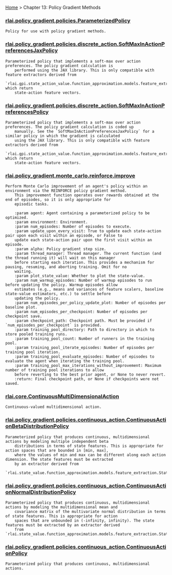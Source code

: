 [Home](index.md) > Chapter 13:  Policy Gradient Methods
### [rlai.policy_gradient.policies.ParameterizedPolicy](https://github.com/MatthewGerber/rlai/tree/master/src/rlai/policy_gradient/policies/__init__.py#L10)
```
Policy for use with policy gradient methods.
```
### [rlai.policy_gradient.policies.discrete_action.SoftMaxInActionPreferencesJaxPolicy](https://github.com/MatthewGerber/rlai/tree/master/src/rlai/policy_gradient/policies/discrete_action.py#L256)
```
Parameterized policy that implements a soft-max over action preferences. The policy gradient calculation is
    performed using the JAX library. This is only compatible with feature extractors derived from
    `rlai.gpi.state_action_value.function_approximation.models.feature_extraction.StateActionFeatureExtractor`, which return
    state-action feature vectors.
```
### [rlai.policy_gradient.policies.discrete_action.SoftMaxInActionPreferencesPolicy](https://github.com/MatthewGerber/rlai/tree/master/src/rlai/policy_gradient/policies/discrete_action.py#L17)
```
Parameterized policy that implements a soft-max over action preferences. The policy gradient calculation is coded up
    manually. See the `SoftMaxInActionPreferencesJaxPolicy` for a similar policy in which the gradient is calculated
    using the JAX library. This is only compatible with feature extractors derived from
    `rlai.gpi.state_action_value.function_approximation.models.feature_extraction.StateActionFeatureExtractor`, which return
    state-action feature vectors.
```
### [rlai.policy_gradient.monte_carlo.reinforce.improve](https://github.com/MatthewGerber/rlai/tree/master/src/rlai/policy_gradient/monte_carlo/reinforce.py#L32)
```
Perform Monte Carlo improvement of an agent's policy within an environment via the REINFORCE policy gradient method.
    This improvement function operates over rewards obtained at the end of episodes, so it is only appropriate for
    episodic tasks.

    :param agent: Agent containing a parameterized policy to be optimized.
    :param environment: Environment.
    :param num_episodes: Number of episodes to execute.
    :param update_upon_every_visit: True to update each state-action pair upon each visit within an episode, or False to
    update each state-action pair upon the first visit within an episode.
    :param alpha: Policy gradient step size.
    :param thread_manager: Thread manager. The current function (and the thread running it) will wait on this manager
    before starting each iteration. This provides a mechanism for pausing, resuming, and aborting training. Omit for no
    waiting.
    :param plot_state_value: Whether to plot the state-value.
    :param num_warmup_episodes: Number of warmup episodes to run before updating the policy. Warmup episodes allow
    estimates (e.g., means and variances of feature scalers, baseline state-value estimators, etc.) to settle before
    updating the policy.
    :param num_episodes_per_policy_update_plot: Number of episodes per baseline plot.
    :param num_episodes_per_checkpoint: Number of episodes per checkpoint save.
    :param checkpoint_path: Checkpoint path. Must be provided if `num_episodes_per_checkpoint` is provided.
    :param training_pool_directory: Path to directory in which to store pooled training runs.
    :param training_pool_count: Number of runners in the training pool.
    :param training_pool_iterate_episodes: Number of episodes per training pool iteration.
    :param training_pool_evaluate_episodes: Number of episodes to evaluate the agent when iterating the training pool.
    :param training_pool_max_iterations_without_improvement: Maximum number of training pool iterations to allow
    before reverting to the best prior agent, or None to never revert.
    :return: Final checkpoint path, or None if checkpoints were not saved.
```
### [rlai.core.ContinuousMultiDimensionalAction](https://github.com/MatthewGerber/rlai/tree/master/src/rlai/core/__init__.py#L188)
```
Continuous-valued multidimensional action.
```
### [rlai.policy_gradient.policies.continuous_action.ContinuousActionBetaDistributionPolicy](https://github.com/MatthewGerber/rlai/tree/master/src/rlai/policy_gradient/policies/continuous_action.py#L506)
```
Parameterized policy that produces continuous, multidimensional actions by modeling multiple independent beta
    distributions in terms of state features. This is appropriate for action spaces that are bounded in [min, max],
    where the values of min and max can be different along each action dimension. The state features must be extracted
    by an extractor derived from
    `rlai.state_value.function_approximation.models.feature_extraction.StateFeatureExtractor`.
```
### [rlai.policy_gradient.policies.continuous_action.ContinuousActionNormalDistributionPolicy](https://github.com/MatthewGerber/rlai/tree/master/src/rlai/policy_gradient/policies/continuous_action.py#L188)
```
Parameterized policy that produces continuous, multidimensional actions by modeling the multidimensional mean and
    covariance matrix of the multivariate normal distribution in terms of state features. This is appropriate for action
    spaces that are unbounded in (-infinity, infinity). The state features must be extracted by an extractor derived
    from `rlai.state_value.function_approximation.models.feature_extraction.StateFeatureExtractor`.
```
### [rlai.policy_gradient.policies.continuous_action.ContinuousActionPolicy](https://github.com/MatthewGerber/rlai/tree/master/src/rlai/policy_gradient/policies/continuous_action.py#L24)
```
Parameterized policy that produces continuous, multidimensional actions.
```
